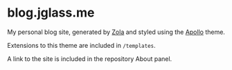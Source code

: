 # blog.jglass.me

My personal blog site, generated by [Zola](https://getzola.org) and styled using the [Apollo](github.com/not-matthias/apollo) theme.

Extensions to this theme are included in `/templates`.

A link to the site is included in the repository About panel.

